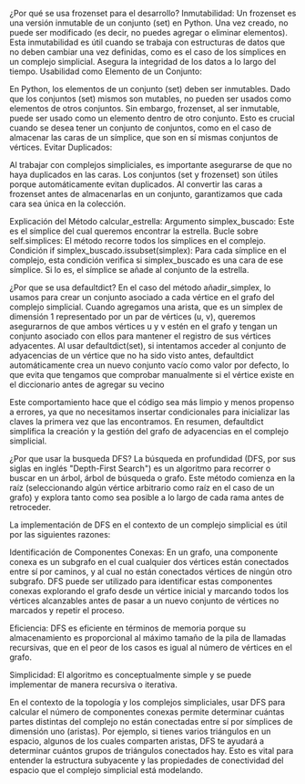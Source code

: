 ¿Por qué se usa frozenset para el desarrollo?
Inmutabilidad:
Un frozenset es una versión inmutable de un conjunto (set) en Python. Una vez creado, no puede ser modificado (es decir, no puedes agregar o eliminar elementos).
Esta inmutabilidad es útil cuando se trabaja con estructuras de datos que no deben cambiar una vez definidas, como es el caso de los símplices en un complejo simplicial. Asegura la integridad de los datos a lo largo del tiempo.
Usabilidad como Elemento de un Conjunto:

En Python, los elementos de un conjunto (set) deben ser inmutables. Dado que los conjuntos (set) mismos son mutables, no pueden ser usados como elementos de otros conjuntos.
Sin embargo, frozenset, al ser inmutable, puede ser usado como un elemento dentro de otro conjunto. Esto es crucial cuando se desea tener un conjunto de conjuntos, como en el caso de almacenar las caras de un símplice, que son en sí mismas conjuntos de vértices.
Evitar Duplicados:

Al trabajar con complejos simpliciales, es importante asegurarse de que no haya duplicados en las caras. Los conjuntos (set y frozenset) son útiles porque automáticamente evitan duplicados.
Al convertir las caras a frozenset antes de almacenarlas en un conjunto, garantizamos que cada cara sea única en la colección.

Explicación del Método calcular_estrella:
Argumento simplex_buscado: Este es el símplice del cual queremos encontrar la estrella.
Bucle sobre self.simplices: El método recorre todos los símplices en el complejo.
Condición if simplex_buscado.issubset(simplex): Para cada símplice en el complejo, esta condición verifica si simplex_buscado es una cara de ese símplice. Si lo es, el símplice se añade al conjunto de la estrella.

¿Por que se usa defaultdict?
En el caso del método añadir_simplex, lo usamos para crear un conjunto asociado a cada vértice en el grafo del complejo simplicial. Cuando agregamos una arista, que es un simplex de dimensión 1 representado por un par de vértices (u, v), queremos asegurarnos de que ambos vértices u y v estén en el grafo y tengan un conjunto asociado con ellos para mantener el registro de sus vértices adyacentes. Al usar defaultdict(set), si intentamos acceder al conjunto de adyacencias de un vértice que no ha sido visto antes, defaultdict automáticamente crea un nuevo conjunto vacío como valor por defecto, lo que evita que tengamos que comprobar manualmente si el vértice existe en el diccionario antes de agregar su vecino

Este comportamiento hace que el código sea más limpio y menos propenso a errores, ya que no necesitamos insertar condicionales para inicializar las claves la primera vez que las encontramos. En resumen, defaultdict simplifica la creación y la gestión del grafo de adyacencias en el complejo simplicial.

¿Por que usar la busqueda DFS?
La búsqueda en profundidad (DFS, por sus siglas en inglés "Depth-First Search") es un algoritmo para recorrer o buscar en un árbol, árbol de búsqueda o grafo. Este método comienza en la raíz (seleccionando algún vértice arbitrario como raíz en el caso de un grafo) y explora tanto como sea posible a lo largo de cada rama antes de retroceder.

La implementación de DFS en el contexto de un complejo simplicial es útil por las siguientes razones:

Identificación de Componentes Conexas: En un grafo, una componente conexa es un subgrafo en el cual cualquier dos vértices están conectados entre sí por caminos, y al cual no están conectados vértices de ningún otro subgrafo. DFS puede ser utilizado para identificar estas componentes conexas explorando el grafo desde un vértice inicial y marcando todos los vértices alcanzables antes de pasar a un nuevo conjunto de vértices no marcados y repetir el proceso.

Eficiencia: DFS es eficiente en términos de memoria porque su almacenamiento es proporcional al máximo tamaño de la pila de llamadas recursivas, que en el peor de los casos es igual al número de vértices en el grafo.

Simplicidad: El algoritmo es conceptualmente simple y se puede implementar de manera recursiva o iterativa.

En el contexto de la topología y los complejos simpliciales, usar DFS para calcular el número de componentes conexas permite determinar cuántas partes distintas del complejo no están conectadas entre sí por símplices de dimensión uno (aristas). Por ejemplo, si tienes varios triángulos en un espacio, algunos de los cuales comparten aristas, DFS te ayudará a determinar cuántos grupos de triángulos conectados hay. Esto es vital para entender la estructura subyacente y las propiedades de conectividad del espacio que el complejo simplicial está modelando.
